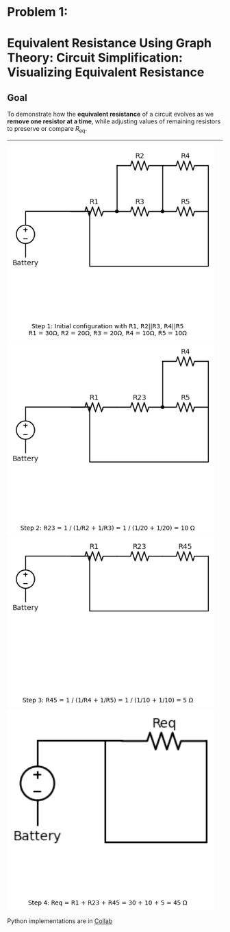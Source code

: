 # Problem 1:

# Equivalent Resistance Using Graph Theory: Circuit Simplification: Visualizing Equivalent Resistance

##  Goal

To demonstrate how the **equivalent resistance** of a circuit evolves as we **remove one resistor at a time**, while adjusting values of remaining resistors to preserve or compare $R_{\text{eq}}$.

---

![alt text](<step1 (3).png>) 
![alt text](<step2 (3).png>) 
![alt text](<step3 (3).png>) 
![alt text](<step4 (4).png>) 

 Python implementations are in [Collab](https://colab.research.google.com/drive/12GTBwiNby3IxKENQUjtxPdjeVxnk3_vg?usp=sharing)
